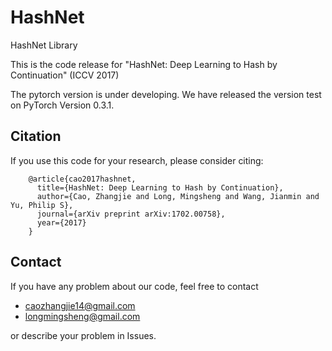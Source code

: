 # HashNet 
HashNet Library

This is the code release for "HashNet: Deep Learning to Hash by Continuation" (ICCV 2017)

The pytorch version is under developing. We have released the version test on PyTorch Version 0.3.1.

## Citation
If you use this code for your research, please consider citing:
```
    @article{cao2017hashnet,
      title={HashNet: Deep Learning to Hash by Continuation},
      author={Cao, Zhangjie and Long, Mingsheng and Wang, Jianmin and Yu, Philip S},
      journal={arXiv preprint arXiv:1702.00758},
      year={2017}
    }
```

## Contact
If you have any problem about our code, feel free to contact 
- caozhangjie14@gmail.com
- longmingsheng@gmail.com

or describe your problem in Issues.

